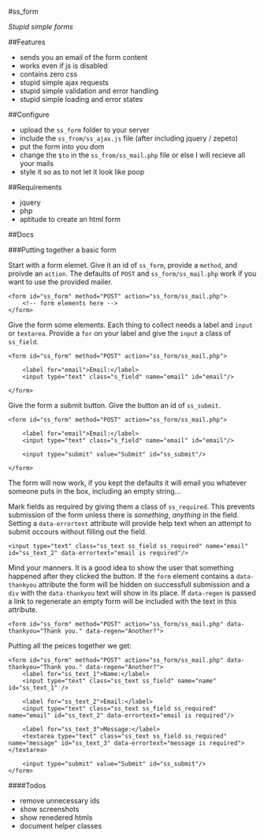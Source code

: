 #ss_form

*Stupid simple forms*

##Features

* sends you an email of the form content
* works even if js is disabled
* contains zero css
* stupid simple ajax requests
* stupid simple validation and error handling
* stupid simple loading and error states

##Configure

* upload the `ss_form` folder to your server
* include the `ss_from/ss_ajax.js` file (after including jquery / zepeto)
* put the form into you dom
* change the `$to` in the `ss_from/ss_mail.php` file or else I will recieve all your mails
* style it so as to not let it look like poop

##Requirements

* jquery
* php
* aptitude to create an html form

##Docs

###Putting together a basic form
	
Start with a form elemet. Give it an id of `ss_form`, provide a `method`, and proivde an `action`. The defaults of `POST` and `ss_form/ss_mail.php` work if you want to use the provided mailer.

	<form id="ss_form" method="POST" action="ss_form/ss_mail.php">
		<!-- form elements here -->
	</form>

Give the form some elements. Each thing to collect needs a label and `input` or `textarea`. Provide a `for` on your label and give the `input` a class of `ss_field`.

	<form id="ss_form" method="POST" action="ss_form/ss_mail.php">
	
		<label for="email">Email:</label>
    	<input type="text" class="s_field" name="email" id="email"/>
    	
	</form>	
	
Give the form a submit button. Give the button an id of `ss_submit`.

	<form id="ss_form" method="POST" action="ss_form/ss_mail.php">
	
		<label for="email">Email:</label>
    	<input type="text" class="s_field" name="email" id="email"/>
    	
    	<input type="submit" value="Submit" id="ss_submit"/>
    	
	</form>	

The form will now work, if you kept the defaults it will email you whatever someone puts in the box, including an empty string...

Mark fields as required by giving them a class of `ss_required`. This prevents submission of the form unless there is *something*, *anything* in the field. Setting a `data-errortext` attribute will provide help text when an attempt to submit occours without filling out the field.

	<input type="text" class="ss_text ss_field ss_required" name="email" id="ss_text_2" data-errortext="email is required"/>

Mind your manners. It is a good idea to show the user that something happened after they clicked the button. If the `form` element contains a `data-thankyou` attribute the form will be hidden on successfull submission and a `div` with the `data-thankyou` text will show in its place. If `data-regen` is passed a link to regenerate an empty form will be included with the text in this attribute.

	<form id="ss_form" method="POST" action="ss_form/ss_mail.php" data-thankyou="Thank you." data-regen="Another?">
	
Putting all the peices together we get:

	<form id="ss_form" method="POST" action="ss_form/ss_mail.php" data-thankyou="Thank you." data-regen="Another?">
		<label for="ss_text_1">Name:</label>
		<input type="text" class="ss_text ss_field" name="name" id="ss_text_1" />

		<label for="ss_text_2">Email:</label>
		<input type="text" class="ss_text ss_field ss_required" name="email" id="ss_text_2" data-errortext="email is required"/>

		<label for="ss_text_3">Message:</label>
		<textarea type="text" class="ss_text ss_field ss_required" name="message" id="ss_text_3" data-errortext="message is required"></textarea>

		<input type="submit" value="Submit" id="ss_submit"/>
	</form>
	

####Todos

* remove unnecessary ids
* show screenshots
* show renedered htmls
* document helper classes
